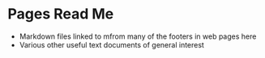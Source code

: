 
# Pages Read Me

* Markdown files linked to mfrom many of the footers in web pages here
* Various other useful text documents of general interest